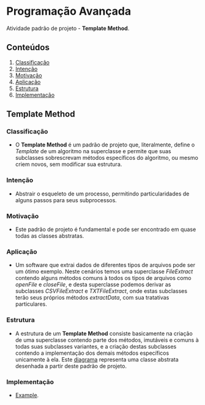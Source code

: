 # Programação Avançada

Atividade padrão de projeto - **Template Method**.

## Conteúdos

1. [Classificação](https://github.com/igorgodoy/cco-programacao-avancada-tempalte-method#classifica%C3%A7%C3%A3o)
2. [Intenção](https://github.com/igorgodoy/cco-programacao-avancada-tempalte-method#inten%C3%A7%C3%A3o)
3. [Motivação](https://github.com/igorgodoy/cco-programacao-avancada-tempalte-method#motiva%C3%A7%C3%A3o)
4. [Aplicação](https://github.com/igorgodoy/cco-programacao-avancada-tempalte-method#aplica%C3%A7%C3%A3o)
5. [Estrutura](https://github.com/igorgodoy/cco-programacao-avancada-tempalte-method#estrutura)
6. [Implementação](https://github.com/igorgodoy/cco-programacao-avancada-tempalte-method#implementa%C3%A7%C3%A3o)

## Template Method

### Classificação

- O **Template Method** é um padrão de projeto que, literalmente, define o *Template* de um algoritmo na superclasse e permite que suas subclasses sobrescrevam métodos específicos do algoritmo, ou mesmo criem novos, sem modificar sua estrutura.

### Intenção

- Abstrair o esqueleto de um processo, permitindo particularidades de alguns passos para seus subprocessos.

### Motivação

- Este padrão de projeto é fundamental e pode ser encontrado em quase todas as classes abstratas.

### Aplicação

- Um software que extrai dados de diferentes tipos de arquivos pode ser um ótimo exemplo. Neste cenários temos uma superclasse *FileExtract* contendo alguns métodos comuns à todos os tipos de arquivos como *openFile* e *closeFile*, e desta superclasse podemos derivar as subclasses *CSVFileExtract* e *TXTFileExtract*, onde estas subclasses terão seus próprios métodos *extractData*, com sua tratativas particulares.

### Estrutura

- A estrutura de um **Template Method** consiste basicamente na criação de uma superclasse contendo parte dos métodos, imutáveis e comuns à todas suas subclasses variantes, e a criação destas subclasses contendo a implementação dos demais métodos específicos unicamente à ela. Este [diagrama](https://refactoring.guru/images/patterns/diagrams/template-method/structure.png) representa uma classe abstrata desenhada a partir deste padrão de projeto.

### Implementação

- [Example](https://github.com/igorgodoy/cco-programacao-avancada-template-method/tree/master/example).
